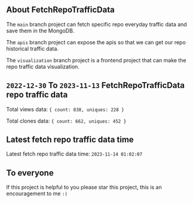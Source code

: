 ## About FetchRepoTrafficData

The `main` branch project can fetch specific repo everyday traffic data and save them in the MongoDB.

The `apis` branch project can expose the apis so that we can get our repo historical traffic data.

The `visualization` branch project is a frontend project that can make the repo traffic data visualization.

## `2022-12-30` To `2023-11-13` FetchRepoTrafficData repo traffic data

Total views data: `{ count: 838, uniques: 228 }`

Total clones data: `{ count: 662, uniques: 452 }`

## Latest fetch repo traffic data time

Latest fetch repo traffic data time: `2023-11-14 01:02:07`

## To everyone

If this project is helpful to you please star this project, this is an encouragement to me `:)`



